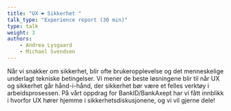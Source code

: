 ```yaml
---
title: "UX ❤️ Sikkerhet "
talk_type: "Experience report (30 min)"
type: talk
weight: 3
authors:
    - Andrea Lysgaard
    - Michael Svendsen
---
```

Når vi snakker om sikkerhet, blir ofte brukeropplevelse og det menneskelige underlagt tekniske betingelser. Vi mener de beste løsningene blir til når UX og sikkerhet går hånd-i-hånd, der sikkerhet bør være et felles verktøy i arbeidsprosessen. På vårt oppdrag for BankID/BankAxept har vi fått innblikk i hvorfor UX hører hjemme i sikkerhetsdiskusjonene, og vi vil gjerne dele! 


